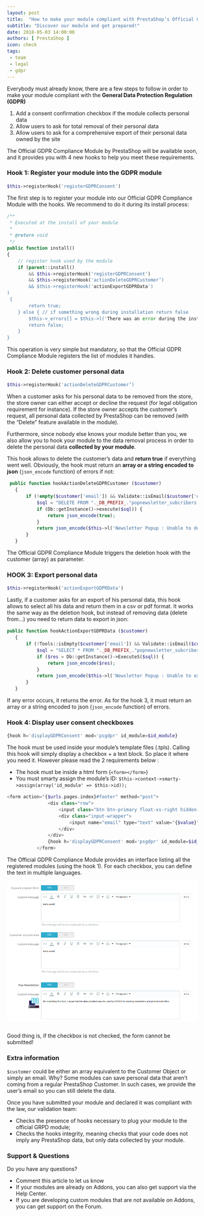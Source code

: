 ```yaml
---
layout: post
title:  "How to make your module compliant with PrestaShop’s Official GDPR Compliance Module"
subtitle: "Discover our module and get prepared!"
date: 2018-05-03 14:00:00
authors: [ PrestaShop ]
icon: check
tags:
 - team
 - legal
 - gdpr
---
```


Everybody must already know, there are a few steps to follow in order to make your module compliant with the **General Data Protection Regulation (GDPR)**

1. Add a consent confirmation checkbox if the module collects personal data
2. Allow users to ask for total removal of their personal data
3. Allow users to ask for a comprehensive export of their personal data owned by the site

The Official GDPR Compliance Module by PrestaShop will be available soon, and it provides you with 4 new hooks to help you meet these requirements.


### Hook 1: Register your module into the GDPR module

```php
$this->registerHook('registerGDPRConsent')
```

The first step is to register your module into our Official GDPR Compliance Module with the hooks. We recommend to do it during its install process:

```php
/**
 * Executed at the install of your module
 *
 * @return void
 */
public function install()
{
    // register hook used by the module
    if (parent::install()
        && $this->registerHook('registerGDPRConsent')
        && $this->registerHook('actionDeleteGDPRCustomer’)
        && $this->registerHook('actionExportGDPRData')
)
 {
        return true;
    } else { // if something wrong during installation return false
        $this->_errors[] = $this->l('There was an error during the installation. Please contact us through Addons website.');
        return false;
    }
}
```

This operation is very simple but mandatory, so that the Official GDPR Compliance Module registers the list of modules it handles.


### Hook 2: Delete customer personal data

```php
$this->registerHook('actionDeleteGDPRCustomer’)
```

When a customer asks for his personal data to be removed from the store, the store owner can either accept or decline the request (for legal obligation requirement for instance). If the store owner accepts the customer’s request, all personal data collected by PrestaShop can be removed (with the “Delete” feature available in the module).

Furthermore, since nobody else knows your module better than you, we also allow you to hook your module to the data removal process in order to delete the personal data **collected by your module**. 

This hook allows to delete the customer’s data and **return true** if everything went well. Obviously, the hook must return an **array or a string encoded to json** (```json_encode``` function) of errors if not:

```php
 public function hookActionDeleteGDPRCustomer ($customer)
   {
       if (!empty($customer['email']) && Validate::isEmail($customer['email'])) {
           $sql = "DELETE FROM "._DB_PREFIX_."popnewsletter_subcribers WHERE email = '".pSQL($customer['email'])."'";
           if (Db::getInstance()->execute($sql)) {
               return json_encode(true);
           }
           return json_encode($this->l('Newsletter Popup : Unable to delete customer using email.'));
       }
   }
```

The Official GDPR Compliance Module triggers the deletion hook with the customer (array) as parameter.

### HOOK 3: Export personal data

```php
$this->registerHook('actionExportGDPRData')
```

Lastly, if a customer asks for an export of his personal data, this hook allows to select all his data and return them in a csv or pdf format. It works the same way as the deletion hook, but instead of removing data (delete from…) you need to return data to export in json:

```php
public function hookActionExportGDPRData ($customer)
   {
       if (!Tools::isEmpty($customer['email']) && Validate::isEmail($customer['email'])) {
           $sql = "SELECT * FROM "._DB_PREFIX_."popnewsletter_subcribers WHERE email = '".pSQL($customer['email'])."'";
           if ($res = Db::getInstance()->ExecuteS($sql)) {
               return json_encode($res);
           }
           return json_encode($this->l('Newsletter Popup : Unable to export customer using email.'));
       }
   }
```

If any error occurs, it returns the error. As for the hook 3, it must return an array or a string encoded to json (```json_encode``` function) of errors.


### Hook 4: Display user consent checkboxes

```php
{hook h='displayGDPRConsent' mod='psgdpr' id_module=$id_module}
```

The hook must be used inside your module’s template files (.tpls). Calling this hook will simply display a checkbox + a text block. So place it where you need it. However please read the 2 requirements below :
*  The hook must be inside a html form (```<form></form>```)
*  You must smarty assign the module’s ID:  ```$this->context->smarty->assign(array('id_module' => $this->id));```

```php
<form action="{$urls.pages.index}#footer" method="post">
               <div class="row">
                   <input class="btn btn-primary float-xs-right hidden-xs-down" name="submitNewsletter" type="submit" value="{l s='Subscribe' d='Shop.Theme.Actions'}">
                   <div class="input-wrapper">
                       <input name="email" type="text" value="{$value}" placeholder="{l s='Your email address' d='Shop.Forms.Labels'}" aria-labelledby="block-newsletter-label">
                   </div>
               </div>
               {hook h='displayGDPRConsent' mod='psgdpr' id_module=$id_module}
           </form>
```

The Official GDPR Compliance Module provides an interface listing all the registered modules (using the hook 1). For each checkbox, you can define the text in multiple languages. 

![Setting messages for your module](/assets/images/2018/05/gdpr-howto.png)

Good thing is, if the checkbox is not checked, the form cannot be submitted!


### Extra information

```$customer``` could be either an array equivalent to the Customer Object or simply an email. Why? Some modules can save personal data that aren’t coming from a regular PrestaShop Customer. In such cases, we provide the user’s email so you can still delete the data.

Once you have submitted your module and declared it was compliant with the law, our validation team:
* Checks the presence of hooks necessary to plug your module to the official GRPD module;
* Checks the hooks integrity, meaning checks that your code does not imply any PrestaShop data, but only data collected by your module.


### Support & Questions
Do you have any questions?
* Comment this article to let us know
* If your modules are already on Addons, you can also get support via the Help Center.
* If you are developing custom modules that are not available on Addons, you can get support on the Forum.

